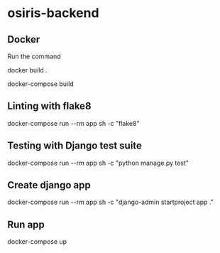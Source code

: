 # osiris-backend

## Docker

Run the command

docker build .

docker-compose build

## Linting with flake8 
docker-compose run --rm app sh -c "flake8"

## Testing with Django test suite
docker-compose run --rm app sh -c "python manage.py test"

## Create django app
docker-compose run --rm app sh -c "django-admin startproject app ."

## Run app
docker-compose up